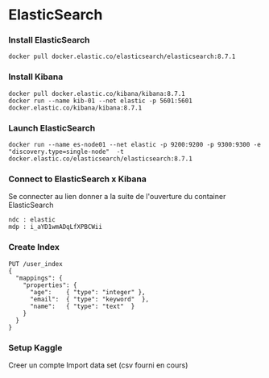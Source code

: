 # ElasticSearch

### Install ElasticSearch 

```
docker pull docker.elastic.co/elasticsearch/elasticsearch:8.7.1

```

### Install Kibana

```
docker pull docker.elastic.co/kibana/kibana:8.7.1
docker run --name kib-01 --net elastic -p 5601:5601 docker.elastic.co/kibana/kibana:8.7.1
```

### Launch ElasticSearch
```
docker run --name es-node01 --net elastic -p 9200:9200 -p 9300:9300 -e "discovery.type=single-node"  -t docker.elastic.co/elasticsearch/elasticsearch:8.7.1
```

### Connect to ElasticSearch x Kibana
Se connecter au lien donner a la suite de l'ouverture du container ElasticSearch

``` 
ndc : elastic
mdp : i_aYD1wmADqLfXPBCWii
```

### Create Index 
``` 
PUT /user_index
{
  "mappings": {
    "properties": {
      "age":    { "type": "integer" },  
      "email":  { "type": "keyword"  }, 
      "name":   { "type": "text"  }     
    }
  }
}
```

### Setup Kaggle

Creer un compte 
Import data set (csv fourni en cours)
